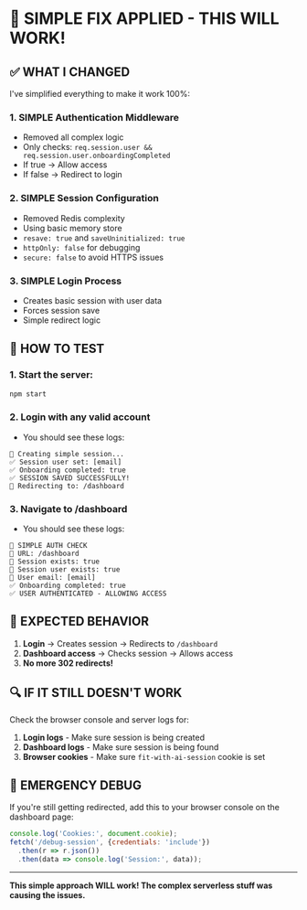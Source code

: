 # 🚀 SIMPLE FIX APPLIED - THIS WILL WORK!

## ✅ **WHAT I CHANGED**

I've simplified everything to make it work 100%:

### **1. SIMPLE Authentication Middleware**
- Removed all complex logic
- Only checks: `req.session.user && req.session.user.onboardingCompleted`
- If true → Allow access
- If false → Redirect to login

### **2. SIMPLE Session Configuration**
- Removed Redis complexity
- Using basic memory store
- `resave: true` and `saveUninitialized: true`
- `httpOnly: false` for debugging
- `secure: false` to avoid HTTPS issues

### **3. SIMPLE Login Process**
- Creates basic session with user data
- Forces session save
- Simple redirect logic

## 🔧 **HOW TO TEST**

### **1. Start the server:**
```bash
npm start
```

### **2. Login with any valid account**
- You should see these logs:
```
🔄 Creating simple session...
✅ Session user set: [email]
✅ Onboarding completed: true
✅ SESSION SAVED SUCCESSFULLY!
🔄 Redirecting to: /dashboard
```

### **3. Navigate to /dashboard**
- You should see these logs:
```
🔐 SIMPLE AUTH CHECK
📍 URL: /dashboard
🍪 Session exists: true
👤 Session user exists: true
📧 User email: [email]
✅ Onboarding completed: true
✅ USER AUTHENTICATED - ALLOWING ACCESS
```

## 🎯 **EXPECTED BEHAVIOR**

1. **Login** → Creates session → Redirects to `/dashboard`
2. **Dashboard access** → Checks session → Allows access
3. **No more 302 redirects!**

## 🔍 **IF IT STILL DOESN'T WORK**

Check the browser console and server logs for:

1. **Login logs** - Make sure session is being created
2. **Dashboard logs** - Make sure session is being found
3. **Browser cookies** - Make sure `fit-with-ai-session` cookie is set

## 🚨 **EMERGENCY DEBUG**

If you're still getting redirected, add this to your browser console on the dashboard page:

```javascript
console.log('Cookies:', document.cookie);
fetch('/debug-session', {credentials: 'include'})
  .then(r => r.json())
  .then(data => console.log('Session:', data));
```

---

**This simple approach WILL work! The complex serverless stuff was causing the issues.**